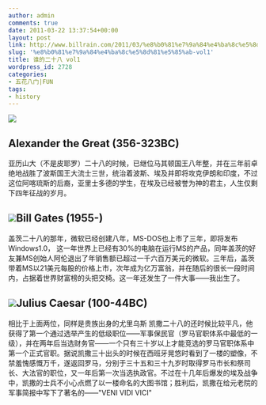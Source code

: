 ```yaml
---
author: admin
comments: true
date: 2011-03-22 13:37:54+00:00
layout: post
link: http://www.billrain.com/2011/03/%e8%b0%81%e7%9a%84%e4%ba%8c%e5%8d%81%e5%85%ab-vol1/
slug: '%e8%b0%81%e7%9a%84%e4%ba%8c%e5%8d%81%e5%85%ab-vol1'
title: 谁的二十八 vol1
wordpress_id: 2728
categories:
- 五花八门|FUN
tags:
- history
---
```


[![]({{site.baseurl}}/assets/images/blog/aleksanteri_iso-150x150.jpg)](http://www.billrain.com/2011/03/%e8%b0%81%e7%9a%84%e4%ba%8c%e5%8d%81%e5%85%ab-vol1/aleksanteri_iso/)



## Alexander the Great (356-323BC)


亚历山大（不是皮耶罗）二十八的时候，已继位马其顿国王八年整，并在三年前卓绝地战胜了波斯国王大流士三世，统治着波斯、埃及并即将攻克伊朗和印度，不过这位阿喀琉斯的后裔，亚里士多德的学生，在埃及已经被誉为神的君主，人生仅剩下四年征战的岁月。






## [![]({{site.baseurl}}/assets/images/blog/bill-gates-mugshot-150x150.jpg)](http://www.billrain.com/2011/03/%e8%b0%81%e7%9a%84%e4%ba%8c%e5%8d%81%e5%85%ab-vol1/bill-gates-mugshot/)Bill Gates (1955-)


盖茨二十八的那年，微软已经创建八年，MS-DOS也上市了三年，即将发布Windows1.0， 这一年世界上已经有30%的电脑在运行MS的产品，同年盖茨的好友兼MS创始人阿伦退出了年销售额已超过一千六百万美元的微软。三年后，盖茨带着MS以21美元每股的价格上市，次年成为亿万富翁，并在随后的很长一段时间内，占据着世界财富榜的头把交椅。这一年还发生了一件大事——我出生了。




## [![]({{site.baseurl}}/assets/images/blog/Julius-150x150.jpg)](http://www.billrain.com/2011/03/%e8%b0%81%e7%9a%84%e4%ba%8c%e5%8d%81%e5%85%ab-vol1/julius/)Julius Caesar (100-44BC)


相比于上面两位，同样是贵族出身的尤里乌斯 凯撒二十八的还时候比较平凡，他获得了第一个通过选举产生的低级职位——军事保民官（罗马官职体系中最低的一级），并在两年后当选财务官——一个只有三十岁以上才能竞选的罗马官职体系中第一个正式官职。据说凯撒三十出头的时候在西班牙晃悠时看到了一楼的塑像，不禁羞愧感慨万千，遂返回罗马，分别于三十五和三十九岁时取得罗马市长和祭司长、大法官的职位，又一年后第一次当选执政官。不过在十几年后爆发的埃及战争中，凯撒的士兵不小心点燃了以一楼命名的大图书馆；胜利后，凯撒在给元老院的军事简报中写下了著名的——"VENI VIDI VICI"
